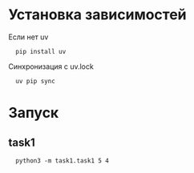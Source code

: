 # Установка зависимостей 

Если нет uv
```shell
  pip install uv
```

Синхронизация с uv.lock
```shell
  uv pip sync
```

# Запуск
## task1
```shell
  python3 -m task1.task1 5 4
```


